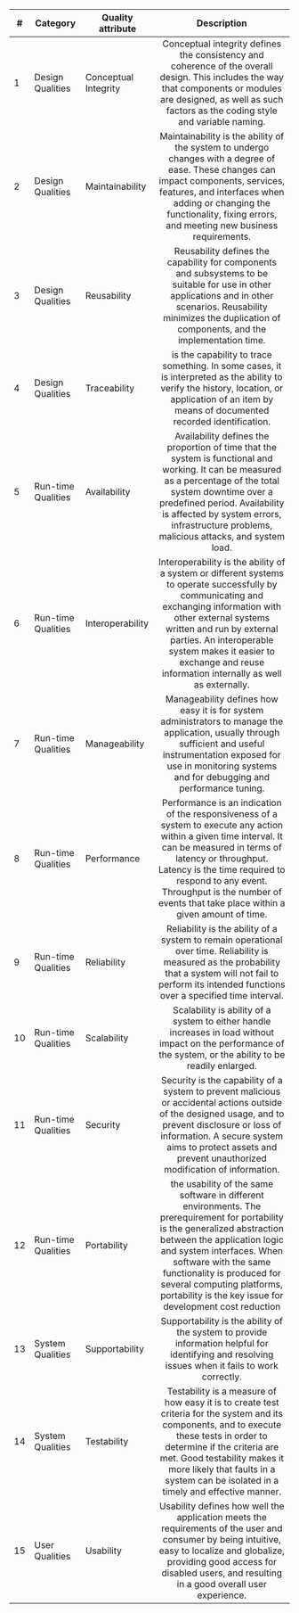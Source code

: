 | # | Category             | Quality attribute     | Description            |
| - | ---------------------|---------------------- |:----------------------:|
| 1 | Design Qualities     | Conceptual Integrity  | Conceptual integrity defines the consistency and coherence of the overall design. This includes the way that components or modules are designed, as well as such factors as the coding style and variable naming. |
| 2 | Design Qualities     | Maintainability       | Maintainability is the ability of the system to undergo changes with a degree of ease. These changes can impact components, services, features, and interfaces when adding or changing the functionality, fixing errors, and meeting new business requirements. |
| 3 | Design Qualities     | Reusability           | Reusability defines the capability for components and subsystems to be suitable for use in other applications and in other scenarios. Reusability minimizes the duplication of components, and the implementation time. |
| 4 | Design Qualities     | Traceability          | is the capability to trace something. In some cases, it is interpreted as the ability to verify the history, location, or application of an item by means of documented recorded identification. |
| 5 | Run-time Qualities   | Availability          | Availability defines the proportion of time that the system is functional and working. It can be measured as a percentage of the total system downtime over a predefined period. Availability is affected by system errors, infrastructure problems, malicious attacks, and system load. |
| 6 | Run-time Qualities   | Interoperability      | Interoperability is the ability of a system or different systems to operate successfully by communicating and exchanging information with other external systems written and run by external parties. An interoperable system makes it easier to exchange and reuse information internally as well as externally.  |
| 7 | Run-time Qualities   | Manageability         | Manageability defines how easy it is for system administrators to manage the application, usually through sufficient and useful instrumentation exposed for use in monitoring systems and for debugging and performance tuning.  |
| 8 | Run-time Qualities   | Performance           | Performance is an indication of the responsiveness of a system to execute any action within a given time interval. It can be measured in terms of latency or throughput. Latency is the time required to respond to any event. Throughput is the number of events that take place within a given amount of time.  |
| 9 | Run-time Qualities   | Reliability           | Reliability is the ability of a system to remain operational over time. Reliability is measured as the probability that a system will not fail to perform its intended functions over a specified time interval.  |
| 10| Run-time Qualities   | Scalability           | Scalability is ability of a system to either handle increases in load without impact on the performance of the system, or the ability to be readily enlarged. |
| 11| Run-time Qualities   | Security              | Security is the capability of a system to prevent malicious or accidental actions outside of the designed usage, and to prevent disclosure or loss of information. A secure system aims to protect assets and prevent unauthorized modification of information. |
| 12| Run-time Qualities   | Portability           | the usability of the same software in different environments. The prerequirement for portability is the generalized abstraction between the application logic and system interfaces. When software with the same functionality is produced for several computing platforms, portability is the key issue for development cost reduction |
| 13| System Qualities     | Supportability        | Supportability is the ability of the system to provide information helpful for identifying and resolving issues when it fails to work correctly. |
| 14| System Qualities     | Testability           | Testability is a measure of how easy it is to create test criteria for the system and its components, and to execute these tests in order to determine if the criteria are met. Good testability makes it more likely that faults in a system can be isolated in a timely and effective manner. |
| 15| User  Qualities      | Usability             | Usability defines how well the application meets the requirements of the user and consumer by being intuitive, easy to localize and globalize, providing good access for disabled users, and resulting in a good overall user experience. |